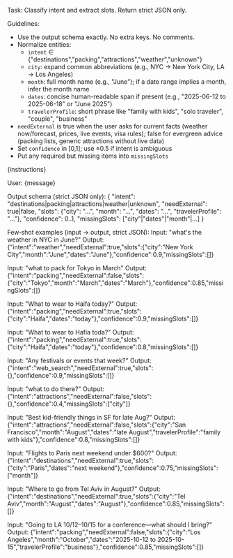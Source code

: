Task: Classify intent and extract slots. Return strict JSON only.

Guidelines:
- Use the output schema exactly. No extra keys. No comments.
- Normalize entities:
  - `intent` ∈ {"destinations","packing","attractions","weather","unknown"}
  - `city`: expand common abbreviations (e.g., NYC → New York City, LA → Los Angeles)
  - `month`: full month name (e.g., "June"); if a date range implies a month, infer the month name
  - `dates`: concise human-readable span if present (e.g., "2025-06-12 to 2025-06-18" or "June 2025")
  - `travelerProfile`: short phrase like "family with kids", "solo traveler", "couple", "business"
- `needExternal` is true when the user asks for current facts (weather now/forecast, prices, live events, visa rules); false for evergreen advice (packing lists, generic attractions without live data)
- Set `confidence` in [0,1]; use ≤0.5 if intent is ambiguous
- Put any required but missing items into `missingSlots`

{instructions}

User: {message}

Output schema (strict JSON only):
{
  "intent": "destinations|packing|attractions|weather|unknown",
  "needExternal": true|false,
  "slots": {"city": "...", "month": "...", "dates": "...", "travelerProfile": "..."},
  "confidence": 0..1,
  "missingSlots": ["city"|"dates"|"month"|...]
}

Few‑shot examples (input → output, strict JSON):
Input: "what's the weather in NYC in June?"
Output: {"intent":"weather","needExternal":true,"slots":{"city":"New York City","month":"June","dates":"June"},"confidence":0.9,"missingSlots":[]}

Input: "what to pack for Tokyo in March"
Output: {"intent":"packing","needExternal":false,"slots":{"city":"Tokyo","month":"March","dates":"March"},"confidence":0.85,"missingSlots":[]}

Input: "What to wear to Haifa today?"
Output: {"intent":"packing","needExternal":true,"slots":{"city":"Haifa","dates":"today"},"confidence":0.9,"missingSlots":[]}

Input: "What to wear to Hafia toda?"
Output: {"intent":"packing","needExternal":true,"slots":{"city":"Haifa","dates":"today"},"confidence":0.8,"missingSlots":[]}

Input: "Any festivals or events that week?"
Output: {"intent":"web_search","needExternal":true,"slots":{},"confidence":0.9,"missingSlots":[]}

Input: "what to do there?"
Output: {"intent":"attractions","needExternal":false,"slots":{},"confidence":0.4,"missingSlots":["city"]}

Input: "Best kid-friendly things in SF for late Aug?"
Output: {"intent":"attractions","needExternal":false,"slots":{"city":"San Francisco","month":"August","dates":"late August","travelerProfile":"family with kids"},"confidence":0.8,"missingSlots":[]}

Input: "Flights to Paris next weekend under $600?"
Output: {"intent":"destinations","needExternal":true,"slots":{"city":"Paris","dates":"next weekend"},"confidence":0.75,"missingSlots":["month"]}

Input: "Where to go from Tel Aviv in August?"
Output: {"intent":"destinations","needExternal":true,"slots":{"city":"Tel Aviv","month":"August","dates":"August"},"confidence":0.85,"missingSlots":[]}

Input: "Going to LA 10/12–10/15 for a conference—what should I bring?"
Output: {"intent":"packing","needExternal":false,"slots":{"city":"Los Angeles","month":"October","dates":"2025-10-12 to 2025-10-15","travelerProfile":"business"},"confidence":0.85,"missingSlots":[]}
